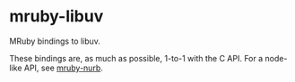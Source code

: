 # mruby-libuv

MRuby bindings to libuv.

These bindings are, as much as possible, 1-to-1 with the C API. For a node-like
API, see [mruby-nurb](https://github.com/jbreeden/mruby-nurb).
